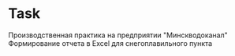 # Task
Производственная практика на предприятии "Минскводоканал"
Формирование отчета в Excel для снегоплавильного пункта
